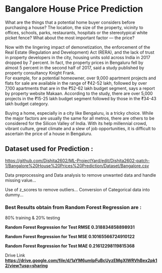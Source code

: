 # Bangalore House Price Prediction

What are the things that a potential home buyer considers before purchasing a house? The location, the size of the property, vicinity to offices, schools, parks, restaurants, hospitals or the stereotypical white picket fence? What about the most important factor — the price?

Now with the lingering impact of demonetization, the enforcement of the Real Estate (Regulation and Development) Act (RERA), and the lack of trust in property developers in the city, housing units sold across India in 2017 dropped by 7 percent. In fact, the property prices in Bengaluru fell by almost 5 percent in the second half of 2017, said a study published by property consultancy Knight Frank.  
For example, for a potential homeowner, over 9,000 apartment projects and flats for sale are available in the range of ₹42-52 lakh, followed by over 7,100 apartments that are in the ₹52-62 lakh budget segment, says a report by property website Makaan. According to the study, there are over 5,000 projects in the ₹15-25 lakh budget segment followed by those in the ₹34-43 lakh budget category.

Buying a home, especially in a city like Bengaluru, is a tricky choice. While the major factors are usually the same for all metros, there are others to be considered for the Silicon Valley of India. With its help millennial crowd, vibrant culture, great climate and a slew of job opportunities, it is difficult to ascertain the price of a house in Bengaluru.

## Dataset used for Prediction :

https://github.com/Dishita2602/ML-ProjectYard/edit/Dishita2602-patch-1/Bangalore%20House%20Prices%20Prediction/Dataset/Bangalore.csv


Data preprocessing and Data analysis to remove unwanted data and handle missing value...

Use of z_scores to remove outliers...
Conversion of Categorical data into dummy...

### Best Results obtain from Random Forest Regression are :

80% training & 20% testing

**Random Forest Regression for Test RMSE 0.318834858898931**

**Random Forest Regression for Test MSE 0.10165566724910122**

**Random Forest Regression for Test MAE 0.21612298119815368**

Drive Link
**https://drive.google.com/file/d/1aYM6umlpFuBcUyzEMgXIWRVhBex2pk12/view?usp=sharing**
